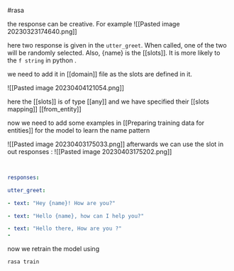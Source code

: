 #rasa 


the response can be creative. For example 
![[Pasted image 20230323174640.png]]


here two response is given in the `utter_greet`. When called, one of the two will be randomly selected. Also, {name} is the [[slots]]. It is more likely to the `f string` in python . 

we need to add it in [[domain]] file as the slots are defined in it.


![[Pasted image 20230404121054.png]]

here the [[slots]] is of type [[any]]  and we have specified their [[slots mapping]] [[from_entity]]


now we need to add some  examples in [[Preparing training data for entities]] for the model to learn the name pattern 

![[Pasted image 20230403175033.png]]
afterwards we can use the slot in out responses :
![[Pasted image 20230403175202.png]]
```yml
  

responses:

utter_greet:

- text: "Hey {name}! How are you?"

- text: "Hello {name}, how can I help you?"

- text: "Hello there, How are you ?"
- 
```



now we retrain the model using 
```shell
rasa train
```


